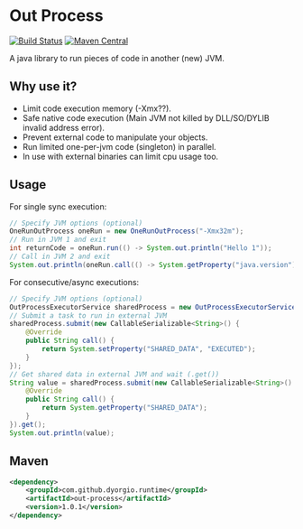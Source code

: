 Out Process
===============
[![Build Status](https://travis-ci.org/dyorgio/out-process.svg?branch=master)](https://travis-ci.org/dyorgio/out-process) [![Maven Central](https://maven-badges.herokuapp.com/maven-central/com.github.dyorgio.runtime/out-process/badge.svg)](https://maven-badges.herokuapp.com/maven-central/com.github.dyorgio.runtime/out-process)

A java library to run pieces of code in another (new) JVM.

Why use it?
-----
* Limit code execution memory (-Xmx??).
* Safe native code execution (Main JVM not killed by DLL/SO/DYLIB invalid address error).
* Prevent external code to manipulate your objects.
* Run limited one-per-jvm code (singleton) in parallel.
* In use with external binaries can limit cpu usage too.

Usage
-----
For single sync execution:

```java
// Specify JVM options (optional)
OneRunOutProcess oneRun = new OneRunOutProcess("-Xmx32m");
// Run in JVM 1 and exit
int returnCode = oneRun.run(() -> System.out.println("Hello 1"));
// Call in JVM 2 and exit
System.out.println(oneRun.call(() -> System.getProperty("java.version")).getResult());
```

For consecutive/async executions:
```java
// Specify JVM options (optional)
OutProcessExecutorService sharedProcess = new OutProcessExecutorService("-Xmx32m");
// Submit a task to run in external JVM
sharedProcess.submit(new CallableSerializable<String>() {
    @Override
    public String call() {
        return System.setProperty("SHARED_DATA", "EXECUTED");
    }
});
// Get shared data in external JVM and wait (.get())
String value = sharedProcess.submit(new CallableSerializable<String>() {
    @Override
    public String call() {
        return System.getProperty("SHARED_DATA");
    }
}).get();
System.out.println(value);
```

Maven
-----
```xml
<dependency>
    <groupId>com.github.dyorgio.runtime</groupId>
    <artifactId>out-process</artifactId>
    <version>1.0.1</version>
</dependency>
```
